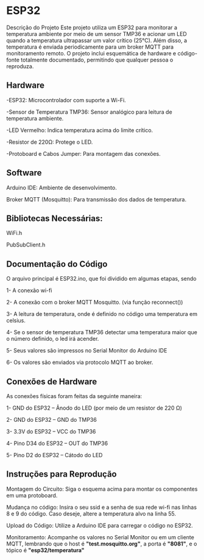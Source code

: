 # ESP32
Descrição do Projeto
Este projeto utiliza um ESP32 para monitorar a temperatura ambiente por meio de um sensor TMP36 e acionar um LED quando a temperatura ultrapassar um valor crítico (25°C). Além disso, a temperatura é enviada periodicamente para um broker MQTT para monitoramento remoto. O projeto inclui esquemática de hardware e código-fonte totalmente documentado, permitindo que qualquer pessoa o reproduza.


## **Hardware**

-ESP32: Microcontrolador com suporte a Wi-Fi. 

-Sensor de Temperatura TMP36: Sensor analógico para leitura de temperatura ambiente.

-LED Vermelho: Indica temperatura acima do limite crítico.

-Resistor de 220Ω: Protege o LED.

-Protoboard e Cabos Jumper: Para montagem das conexões.



## **Software**

Arduino IDE: Ambiente de desenvolvimento.

Broker MQTT (Mosquitto): Para transmissão dos dados de temperatura.



## **Bibliotecas Necessárias:**
WiFi.h

PubSubClient.h



## **Documentação do Código**

O arquivo principal é ESP32.ino, que foi dividido em algumas etapas, sendo 

1- A conexão wi-fi

2- A conexão com o broker MQTT Mosquitto. (via função reconnect()) 

3- A leitura de temperatura, onde é definido no código uma temperatura em celsius. 

4- Se o sensor de temperatura TMP36 detectar uma temperatura maior que o número definido, o led irá acender. 

5- Seus valores são impressos no Serial Monitor do Arduino IDE

6- Os valores são enviados via protocolo MQTT ao broker.


## **Conexões de Hardware**
As conexões físicas foram feitas da seguinte maneira:

1-	GND do ESP32 – Ânodo do LED (por meio de um resistor de 220 Ω)

2-	GND do ESP32 – GND do TMP36

3-	3.3V do ESP32 – VCC do TMP36

4-	Pino D34 do ESP32 – OUT do TMP36

5-	Pino D2 do ESP32 – Cátodo do LED



## **Instruções para Reprodução**
Montagem do Circuito: Siga o esquema acima para montar os componentes em uma protoboard.

Mudança no código: Insira o seu ssid e a senha de sua rede wi-fi nas linhas 8 e 9 do código. Caso deseje, altere a temperatura alvo na linha 55.

Upload do Código: Utilize a Arduino IDE para carregar o código no ESP32.

Monitoramento: Acompanhe os valores no Serial Monitor ou em um cliente MQTT, lembrando que o host é **"test.mosquitto.org"**, a porta é **"8081"**, e o tópico é **"esp32/temperatura"**

